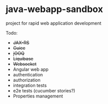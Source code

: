 java-webapp-sandbox
===================

project for rapid web application development


Todo:

* ~~JAX-RS~~
* ~~Guice~~
* ~~jOOQ~~
* ~~Liquibase~~
* ~~Websocket~~
* Angular web app
* authentication
* authorization
* integration tests
* e2e tests (cucumber stories?)
* Properties management
